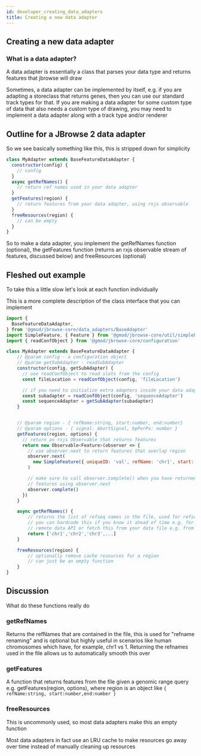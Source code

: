 ```yaml
---
id: developer_creating_data_adapters
title: Creating a new data adapter
---
```


## Creating a new data adapter

### What is a data adapter?

A data adapter is essentially a class that parses your data type and returns
features that jbrowse will draw

Sometimes, a data adapter can be implemented by itself, e.g. if you are
adapting a storeclass that returns genes, then you can use our standard track
types for that. If you are making a data adapter for some custom type of data
that also needs a custom type of drawing, you may need to implement a data
adapter along with a track type and/or renderer

## Outline for a JBrowse 2 data adapter

So we see basically something like this, this is stripped down for simplicity

```js
class MyAdapter extends BaseFeatureDataAdapter {
  constructor(config) {
    // config
  }
  async getRefNames() {
    // return ref names used in your data adapter
  }
  getFeatures(region) {
    // return features from your data adapter, using rxjs observable
  }
  freeResources(region) {
    // can be empty
  }
}
```

So to make a data adapter, you implement the getRefNames function (optional),
the getFeatures function (returns an rxjs observable stream of features,
discussed below) and freeResources (optional)

## Fleshed out example

To take this a little slow let's look at each function individually

This is a more complete description of the class interface that you can implement

```js
import {
  BaseFeatureDataAdapter,
} from '@gmod/jbrowse-core/data_adapters/BaseAdapter'
import SimpleFeature, { Feature } from '@gmod/jbrowse-core/util/simpleFeature'
import { readConfObject } from '@gmod/jbrowse-core/configuration'

class MyAdapter extends BaseFeatureDataAdapter {
    // @param config - a configuration object
    // @param getSubAdapter - readSubAdapter
    constructor(config, getSubAdapter) {
      // use readConfObject to read slots from the config
      const fileLocation = readConfObject(config, 'fileLocation')

      // if you need to initialize extra adapters inside your data adapter, use getSubAdapter
      const subadapter = readConfObject(config, 'sequenceAdapter')
      const sequenceAdapter = getSubAdapter(subadapter)
    }


    // @param region - { refName:string, start:number, end:number}
    // @param options - { signal: AbortSignal, bpPerPx: number }
    getFeatures(region, options) {
      // return an rxjs Observable that returns features
      return new Observable<Feature>(observer => {
        // use observer.next to return features that overlap region
        observer.next(
          new SimpleFeature({ uniqueID: 'val', refName: 'chr1', start: 0, end: 100})
        )

        // make sure to call observer.complete() when you have returned all
        // features using observer.next
        observer.complete()
      })
    }

    async getRefNames() {
        // returns the list of refseq names in the file, used for refseq renaming
        // you can hardcode this if you know it ahead of time e.g. for your own
        // remote data API or fetch this from your data file e.g. from the bam header
        return ['chr1','chr2','chr3',...]
    }

    freeResources(region) {
        // optionally remove cache resources for a region
        // can just be an empty function
    }
}
```

## Discussion

What do these functions really do

### getRefNames

Returns the refNames that are contained in the file, this is
used for "refname renaming" and is optional but highly useful in scenarios
like human chromosomes which have, for example, chr1 vs 1. Returning the
refnames used in the file allows us to automatically smooth this over

### getFeatures

A function that returns features from the file given a genomic
range query e.g. getFeatures(region, options), where region is an object like
`{ refName:string, start:number,end:number }`

### freeResources

This is uncommonly used, so most data adapters make this an empty function

Most data adapters in fact use an LRU cache to make resources go away over time
instead of manually cleaning up resources
